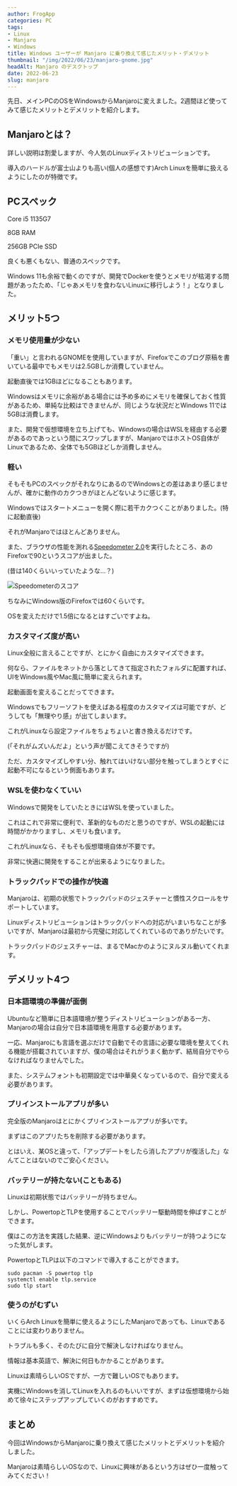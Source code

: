 ```yaml
---
author: FrogApp
categories: PC
tags:
- Linux
- Manjaro
- Windows
title: Windows ユーザーが Manjaro に乗り換えて感じたメリット・デメリット
thumbnail: "/img/2022/06/23/manjaro-gnome.jpg"
headAlt: Manjaro のデスクトップ
date: 2022-06-23
slug: manjaro
---
```


先日、メインPCのOSをWindowsからManjaroに変えました。2週間ほど使ってみて感じたメリットとデメリットを紹介します。

## Manjaroとは？

詳しい説明は割愛しますが、今人気のLinuxディストリビューションです。

導入のハードルが富士山よりも高い(個人の感想です)Arch Linuxを簡単に扱えるようにしたのが特徴です。

## PCスペック

Core i5 1135G7

8GB RAM

256GB PCIe SSD

良くも悪くもない、普通のスペックです。

Windows 11も余裕で動くのですが、開発でDockerを使うとメモリが枯渇する問題があったため、「じゃあメモリを食わないLinuxに移行しよう！」となりました。

## メリット5つ

### メモリ使用量が少ない

「重い」と言われるGNOMEを使用していますが、Firefoxでこのブログ原稿を書いている最中でもメモリは2.5GBしか消費していません。

起動直後では1GBほどになることもあります。

Windowsはメモリに余裕がある場合には予め多めにメモリを確保しておく性質があるため、単純な比較はできませんが、同じような状況だとWindows 11では5GBは消費します。

また、開発で仮想環境を立ち上げても、Windowsの場合はWSLを経由する必要があるのであっという間にスワップしますが、ManjaroではホストOS自体がLinuxであるため、全体でも5GBほどしか消費しません。

### 軽い

そもそもPCのスペックがそれなりにあるのでWindowsとの差はあまり感じませんが、確かに動作のカクつきがほとんどないように感じます。

Windowsではスタートメニューを開く際に若干カクつくことがありました。(特に起動直後)

それがManjaroではほとんどありません。

また、ブラウザの性能を測れる<a href="https://browserbench.org/Speedometer2.0/" target="_blank" rel="noopener noreferrer">Speedometer 2.0</a>を実行したところ、あのFirefoxで90というスコアが出ました。

(昔は140くらいいっていたような…？)

![Speedometerのスコア](/img/2022/06/23/speedometer.jpg)

ちなみにWindows版のFirefoxでは60くらいです。

OSを変えただけで1.5倍になるとはすごいですよね。

### カスタマイズ度が高い

Linux全般に言えることですが、とにかく自由にカスタマイズできます。

何なら、ファイルをネットから落としてきて指定されたフォルダに配置すれば、UIをWindows風やMac風に簡単に変えられます。

起動画面を変えることだってできます。

Windowsでもフリーソフトを使えばある程度のカスタマイズは可能ですが、どうしても「無理やり感」が出てしまいます。

これがLinuxなら設定ファイルをちょちょいと書き換えるだけです。

(「それがムズいんだよ」という声が聞こえてきそうですが)

ただ、カスタマイズしやすい分、触れてはいけない部分を触ってしまうとすぐに起動不可になるという側面もあります。

### WSLを使わなくていい

Windowsで開発をしていたときにはWSLを使っていました。

これはこれで非常に便利で、革新的なものだと思うのですが、WSLの起動には時間がかかりますし、メモリも食います。

これがLinuxなら、そもそも仮想環境自体が不要です。

非常に快適に開発をすることが出来るようになりました。

### トラックパッドでの操作が快適

Manjaroは、初期の状態でトラックパッドのジェスチャーと慣性スクロールをサポートしています。

Linuxディストリビューションはトラックパッドへの対応がいまいちなことが多いですが、Manjaroは最初から完璧に対応してくれているのでありがたいです。

トラックパッドのジェスチャーは、まるでMacかのようにヌルヌル動いてくれます。

## デメリット4つ

### 日本語環境の準備が面倒

Ubuntuなど簡単に日本語環境が整うディストリビューションがある一方、Manjaroの場合は自分で日本語環境を用意する必要があります。

一応、Manjaroにも言語を選ぶだけで自動でその言語に必要な環境を整えてくれる機能が搭載されていますが、僕の場合はそれがうまく動かず、結局自分でやらなければなりませんでした。

また、システムフォントも初期設定では中華臭くなっているので、自分で変える必要があります。

### プリインストールアプリが多い

完全版のManjaroはとにかくプリインストールアプリが多いです。

まずはこのアプリたちを削除する必要があります。

とはいえ、某OSと違って、「アップデートをしたら消したアプリが復活した」なんてことはないのでご安心ください。

### バッテリーが持たない(こともある)

Linuxは初期状態ではバッテリーが持ちません。

しかし、PowertopとTLPを使用することでバッテリー駆動時間を伸ばすことができます。

僕はこの方法を実践した結果、逆にWindowsよりもバッテリーが持つようになった気がします。

PowertopとTLPは以下のコマンドで導入することができます。

    sudo pacman -S powertop tlp
    systemctl enable tlp.service
    sudo tlp start

### 使うのがむずい

いくらArch Linuxを簡単に使えるようにしたManjaroであっても、Linuxであることには変わりありません。

トラブルも多く、そのたびに自分で解決しなければなりません。

情報は基本英語で、解決に何日もかかることがあります。

Linuxは素晴らしいOSですが、一方で難しいOSでもあります。

実機にWindowsを消してLinuxを入れるのもいいですが、まずは仮想環境から始めて徐々にステップアップしていくのがおすすめです。

## まとめ

今回はWindowsからManjaroに乗り換えて感じたメリットとデメリットを紹介しました。

Manjaroは素晴らしいOSなので、Linuxに興味があるという方はぜひ一度触ってみてください！

